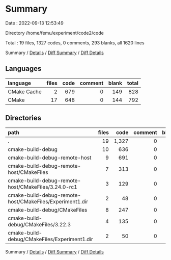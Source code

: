 # Summary

Date : 2022-09-13 12:53:49

Directory /home/femu/experiment/code2/code

Total : 19 files,  1327 codes, 0 comments, 293 blanks, all 1620 lines

Summary / [Details](details.md) / [Diff Summary](diff.md) / [Diff Details](diff-details.md)

## Languages
| language | files | code | comment | blank | total |
| :--- | ---: | ---: | ---: | ---: | ---: |
| CMake Cache | 2 | 679 | 0 | 149 | 828 |
| CMake | 17 | 648 | 0 | 144 | 792 |

## Directories
| path | files | code | comment | blank | total |
| :--- | ---: | ---: | ---: | ---: | ---: |
| . | 19 | 1,327 | 0 | 293 | 1,620 |
| cmake-build-debug | 10 | 636 | 0 | 149 | 785 |
| cmake-build-debug-remote-host | 9 | 691 | 0 | 144 | 835 |
| cmake-build-debug-remote-host/CMakeFiles | 7 | 313 | 0 | 63 | 376 |
| cmake-build-debug-remote-host/CMakeFiles/3.24.0-rc1 | 3 | 129 | 0 | 44 | 173 |
| cmake-build-debug-remote-host/CMakeFiles/Experiment1.dir | 2 | 48 | 0 | 8 | 56 |
| cmake-build-debug/CMakeFiles | 8 | 247 | 0 | 64 | 311 |
| cmake-build-debug/CMakeFiles/3.22.3 | 4 | 135 | 0 | 45 | 180 |
| cmake-build-debug/CMakeFiles/Experiment1.dir | 2 | 50 | 0 | 8 | 58 |

Summary / [Details](details.md) / [Diff Summary](diff.md) / [Diff Details](diff-details.md)